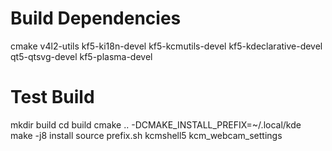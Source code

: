 # Build Dependencies

cmake
v4l2-utils
kf5-ki18n-devel
kf5-kcmutils-devel
kf5-kdeclarative-devel
qt5-qtsvg-devel
kf5-plasma-devel

# Test Build

mkdir build
cd build
cmake .. -DCMAKE_INSTALL_PREFIX=~/.local/kde
make -j8 install
source prefix.sh
kcmshell5 kcm_webcam_settings
